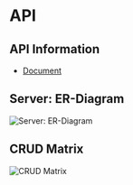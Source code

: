 # API

## API Information

 - [Document](https://github.com/GC211MP/API/blob/main/documents/api.md)

## Server: ER-Diagram

![Server: ER-Diagram](http:www.plantuml.com/plantuml/proxy?src=https://raw.githubusercontent.com/GC211MP/API/main/documents/erd.puml)


## CRUD Matrix

![CRUD Matrix](http:www.plantuml.com/plantuml/proxy?src=https://raw.githubusercontent.com/GC211MP/API/main/documents/crud_matrix.puml)